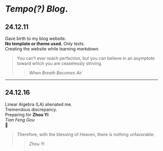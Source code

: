# ***Tempo(?) Blog***.
## 24.12.11  
Gave birth to my blog website.  
**No template or theme used.** Only texts.<br>
Creating the website while learning *markdown*.<br>
> You can’t ever reach perfection, but you can believe in an asymptote toward which you are ceaselessly striving.
> > *When Breath Becomes Air*

---

## 24.12.16
Linear Algebra (LA) alienated me.<br>
Tremendous discrepancy.<br>
Preparing for **Zhou Yi**<br>
*Tian Feng Gou*<br>
🥺
> Therefore, with the blessing of Heaven, there is nothing unfavorable.
> > *Zhou Yi*
